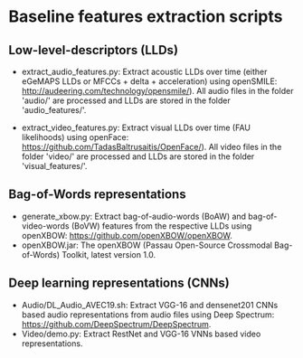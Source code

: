 # Baseline features extraction scripts

## Low-level-descriptors (LLDs)

* extract\_audio\_features.py: Extract acoustic LLDs over time (either eGeMAPS LLDs or MFCCs + delta + acceleration) using openSMILE: http://audeering.com/technology/opensmile/). All audio files in the folder 'audio/' are processed and LLDs are stored in the folder 'audio_features/'.

* extract\_video\_features.py: Extract visual LLDs over time (FAU likelihoods) using openFace: https://github.com/TadasBaltrusaitis/OpenFace/). All video files in the folder 'video/' are processed and LLDs are stored in the folder 'visual_features/'.

## Bag-of-Words representations

* generate\_xbow.py: Extract bag-of-audio-words (BoAW) and bag-of-video-words (BoVW) features from the respective LLDs using openXBOW: https://github.com/openXBOW/openXBOW. 
* openXBOW.jar: The openXBOW (Passau Open-Source Crossmodal Bag-of-Words) Toolkit, latest version 1.0.

## Deep learning representations (CNNs)

* Audio/DL\_Audio\_AVEC19.sh: Extract VGG-16 and densenet201 CNNs based audio representations from audio files using 
Deep Spectrum: https://github.com/DeepSpectrum/DeepSpectrum. 
* Video/demo.py: Extract RestNet and VGG-16 VNNs based video representations.
